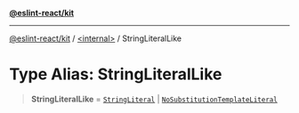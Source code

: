 [**@eslint-react/kit**](../../README.md)

***

[@eslint-react/kit](../../README.md) / [\<internal\>](../README.md) / StringLiteralLike

# Type Alias: StringLiteralLike

> **StringLiteralLike** = [`StringLiteral`](../interfaces/StringLiteral-1.md) \| [`NoSubstitutionTemplateLiteral`](../interfaces/NoSubstitutionTemplateLiteral.md)
